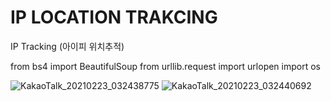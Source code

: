 # IP LOCATION TRAKCING
IP Tracking (아이피 위치추적)

from bs4 import BeautifulSoup
from urllib.request import urlopen
import os

![KakaoTalk_20210223_032438775](https://user-images.githubusercontent.com/64089784/108823133-610aa880-7603-11eb-9f53-84a58537e151.png)
![KakaoTalk_20210223_032440692](https://user-images.githubusercontent.com/64089784/108823134-61a33f00-7603-11eb-8c52-4a0e2233dda5.png)
